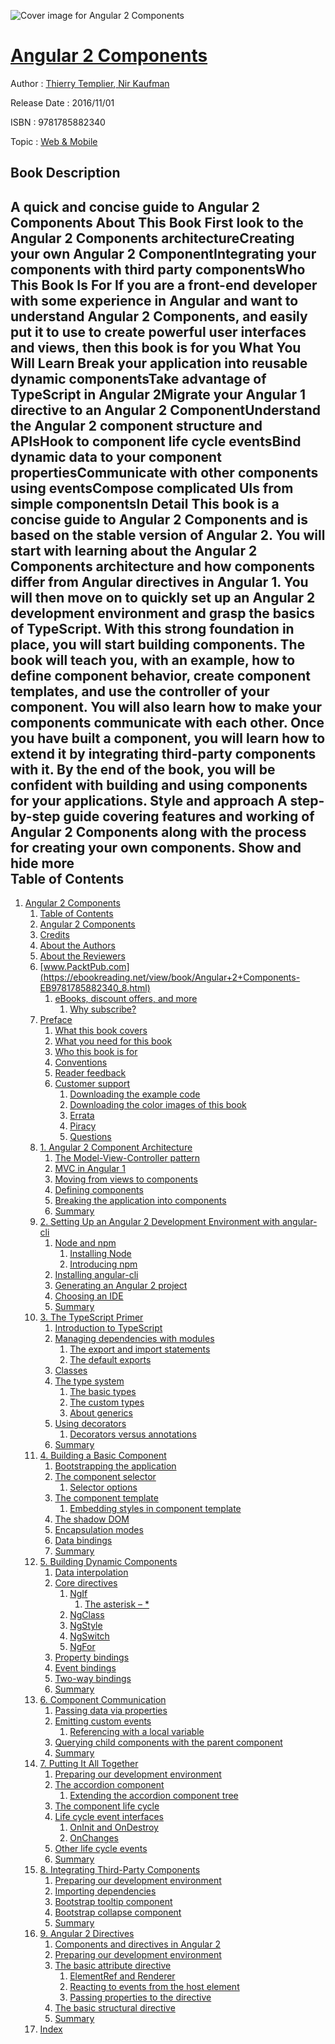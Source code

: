 ![Cover image for Angular 2 Components](https://imgdetail.ebookreading.net/cover/cover/web_mobile/EB9781785882340.jpg)

[Angular 2 Components](https://ebookreading.net/view/book/Angular+2+Components-EB9781785882340_1.html "Angular 2 Components")
====================================================================================================================

Author : [Thierry Templier](https://ebookreading.net/search/author/Thierry+Templier),[ Nir Kaufman](https://ebookreading.net/search/author/+Nir+Kaufman)

Release Date : 2016/11/01

ISBN : 9781785882340

Topic : [Web & Mobile](https://ebookreading.net/search/category/web-mobile)

Book Description
-----------------

 A quick and concise guide to Angular 2 Components
About This Book
First look to the Angular 2 Components architectureCreating your own Angular 2 ComponentIntegrating your components with third party componentsWho This Book Is For
If you are a front-end developer with some experience in Angular and want to understand Angular 2 Components, and easily put it to use to create powerful user interfaces and views, then this book is for you
What You Will Learn
Break your application into reusable dynamic componentsTake advantage of TypeScript in Angular 2Migrate your Angular 1 directive to an Angular 2 ComponentUnderstand the Angular 2 component structure and APIsHook to component life cycle eventsBind dynamic data to your component propertiesCommunicate with other components using eventsCompose complicated UIs from simple componentsIn Detail
This book is a concise guide to Angular 2 Components and is based on the stable version of Angular 2. You will start with learning about the Angular 2 Components architecture and how components differ from Angular directives in Angular 1. You will then move on to quickly set up an Angular 2 development environment and grasp the basics of TypeScript. With this strong foundation in place, you will start building components.
The book will teach you, with an example, how to define component behavior, create component templates, and use the controller of your component. You will also learn how to make your components communicate with each other. Once you have built a component, you will learn how to extend it by integrating third-party components with it. By the end of the book, you will be confident with building and using components for your applications.
Style and approach
A step-by-step guide covering features and working of Angular 2 Components along with the process for creating your own components.
        Show and hide more                
Table of Contents
-----------------

1. [Angular 2 Components](https://ebookreading.net/view/book/Angular+2+Components-EB9781785882340_3.html)
    1. [Table of Contents](https://ebookreading.net/view/book/Angular+2+Components-EB9781785882340_2.html)
    1. [Angular 2 Components](https://ebookreading.net/view/book/Angular+2+Components-EB9781785882340_4.html)
    1. [Credits](https://ebookreading.net/view/book/Angular+2+Components-EB9781785882340_5.html)
    1. [About the Authors](https://ebookreading.net/view/book/Angular+2+Components-EB9781785882340_6.html)
    1. [About the Reviewers](https://ebookreading.net/view/book/Angular+2+Components-EB9781785882340_7.html)
    1. [www.PacktPub.com](https://ebookreading.net/view/book/Angular+2+Components-EB9781785882340_8.html)
        1. [eBooks, discount offers, and more](https://ebookreading.net/view/book/Angular+2+Components-EB9781785882340_8.html#ch00lvl1sec01)
            1. [Why subscribe?](https://ebookreading.net/view/book/Angular+2+Components-EB9781785882340_8.html#ch00lvl2sec01)
    1. [Preface](https://ebookreading.net/view/book/Angular+2+Components-EB9781785882340_9.html)
        1. [What this book covers](https://ebookreading.net/view/book/Angular+2+Components-EB9781785882340_9.html#ch00lvl1sec02)
        1. [What you need for this book](https://ebookreading.net/view/book/Angular+2+Components-EB9781785882340_10.html)
        1. [Who this book is for](https://ebookreading.net/view/book/Angular+2+Components-EB9781785882340_11.html)
        1. [Conventions](https://ebookreading.net/view/book/Angular+2+Components-EB9781785882340_12.html)
        1. [Reader feedback](https://ebookreading.net/view/book/Angular+2+Components-EB9781785882340_13.html)
        1. [Customer support](https://ebookreading.net/view/book/Angular+2+Components-EB9781785882340_14.html)
            1. [Downloading the example code](https://ebookreading.net/view/book/Angular+2+Components-EB9781785882340_14.html#ch00lvl2sec02)
            1. [Downloading the color images of this book](https://ebookreading.net/view/book/Angular+2+Components-EB9781785882340_14.html#ch00lvl2sec03)
            1. [Errata](https://ebookreading.net/view/book/Angular+2+Components-EB9781785882340_14.html#ch00lvl2sec04)
            1. [Piracy](https://ebookreading.net/view/book/Angular+2+Components-EB9781785882340_14.html#ch00lvl2sec05)
            1. [Questions](https://ebookreading.net/view/book/Angular+2+Components-EB9781785882340_14.html#ch00lvl2sec06)
    1. [1. Angular 2 Component Architecture](https://ebookreading.net/view/book/Angular+2+Components-EB9781785882340_15.html)
        1. [The Model-View-Controller pattern](https://ebookreading.net/view/book/Angular+2+Components-EB9781785882340_15.html#ch01lvl1sec08)
        1. [MVC in Angular 1](https://ebookreading.net/view/book/Angular+2+Components-EB9781785882340_16.html)
        1. [Moving from views to components](https://ebookreading.net/view/book/Angular+2+Components-EB9781785882340_17.html)
        1. [Defining components](https://ebookreading.net/view/book/Angular+2+Components-EB9781785882340_18.html)
        1. [Breaking the application into components](https://ebookreading.net/view/book/Angular+2+Components-EB9781785882340_19.html)
        1. [Summary](https://ebookreading.net/view/book/Angular+2+Components-EB9781785882340_20.html)
    1. [2. Setting Up an Angular 2 Development Environment with angular-cli](https://ebookreading.net/view/book/Angular+2+Components-EB9781785882340_21.html)
        1. [Node and npm](https://ebookreading.net/view/book/Angular+2+Components-EB9781785882340_21.html#ch02lvl1sec14)
            1. [Installing Node](https://ebookreading.net/view/book/Angular+2+Components-EB9781785882340_21.html#ch02lvl2sec07)
            1. [Introducing npm](https://ebookreading.net/view/book/Angular+2+Components-EB9781785882340_21.html#ch02lvl2sec08)
        1. [Installing angular-cli](https://ebookreading.net/view/book/Angular+2+Components-EB9781785882340_22.html)
        1. [Generating an Angular 2 project](https://ebookreading.net/view/book/Angular+2+Components-EB9781785882340_23.html)
        1. [Choosing an IDE](https://ebookreading.net/view/book/Angular+2+Components-EB9781785882340_24.html)
        1. [Summary](https://ebookreading.net/view/book/Angular+2+Components-EB9781785882340_25.html)
    1. [3. The TypeScript Primer](https://ebookreading.net/view/book/Angular+2+Components-EB9781785882340_26.html)
        1. [Introduction to TypeScript](https://ebookreading.net/view/book/Angular+2+Components-EB9781785882340_26.html#ch03lvl1sec19)
        1. [Managing dependencies with modules](https://ebookreading.net/view/book/Angular+2+Components-EB9781785882340_27.html)
            1. [The export and import statements](https://ebookreading.net/view/book/Angular+2+Components-EB9781785882340_27.html#ch03lvl2sec09)
            1. [The default exports](https://ebookreading.net/view/book/Angular+2+Components-EB9781785882340_27.html#ch03lvl2sec10)
        1. [Classes](https://ebookreading.net/view/book/Angular+2+Components-EB9781785882340_28.html)
        1. [The type system](https://ebookreading.net/view/book/Angular+2+Components-EB9781785882340_29.html)
            1. [The basic types](https://ebookreading.net/view/book/Angular+2+Components-EB9781785882340_29.html#ch03lvl2sec11)
            1. [The custom types](https://ebookreading.net/view/book/Angular+2+Components-EB9781785882340_29.html#ch03lvl2sec12)
            1. [About generics](https://ebookreading.net/view/book/Angular+2+Components-EB9781785882340_29.html#ch03lvl2sec13)
        1. [Using decorators](https://ebookreading.net/view/book/Angular+2+Components-EB9781785882340_30.html)
            1. [Decorators versus annotations](https://ebookreading.net/view/book/Angular+2+Components-EB9781785882340_30.html#ch03lvl2sec14)
        1. [Summary](https://ebookreading.net/view/book/Angular+2+Components-EB9781785882340_31.html)
    1. [4. Building a Basic Component](https://ebookreading.net/view/book/Angular+2+Components-EB9781785882340_32.html)
        1. [Bootstrapping the application](https://ebookreading.net/view/book/Angular+2+Components-EB9781785882340_32.html#ch04lvl1sec25)
        1. [The component selector](https://ebookreading.net/view/book/Angular+2+Components-EB9781785882340_33.html)
            1. [Selector options](https://ebookreading.net/view/book/Angular+2+Components-EB9781785882340_33.html#ch04lvl2sec15)
        1. [The component template](https://ebookreading.net/view/book/Angular+2+Components-EB9781785882340_34.html)
            1. [Embedding styles in component template](https://ebookreading.net/view/book/Angular+2+Components-EB9781785882340_34.html#ch04lvl2sec16)
        1. [The shadow DOM](https://ebookreading.net/view/book/Angular+2+Components-EB9781785882340_35.html)
        1. [Encapsulation modes](https://ebookreading.net/view/book/Angular+2+Components-EB9781785882340_36.html)
        1. [Data bindings](https://ebookreading.net/view/book/Angular+2+Components-EB9781785882340_37.html)
        1. [Summary](https://ebookreading.net/view/book/Angular+2+Components-EB9781785882340_38.html)
    1. [5. Building Dynamic Components](https://ebookreading.net/view/book/Angular+2+Components-EB9781785882340_39.html)
        1. [Data interpolation](https://ebookreading.net/view/book/Angular+2+Components-EB9781785882340_39.html#ch05lvl1sec32)
        1. [Core directives](https://ebookreading.net/view/book/Angular+2+Components-EB9781785882340_40.html)
            1. [NgIf](https://ebookreading.net/view/book/Angular+2+Components-EB9781785882340_40.html#ch05lvl2sec17)
                1. [The asterisk – *](https://ebookreading.net/view/book/Angular+2+Components-EB9781785882340_40.html#ch05lvl3sec01)
            1. [NgClass](https://ebookreading.net/view/book/Angular+2+Components-EB9781785882340_40.html#ch05lvl2sec18)
            1. [NgStyle](https://ebookreading.net/view/book/Angular+2+Components-EB9781785882340_40.html#ch05lvl2sec19)
            1. [NgSwitch](https://ebookreading.net/view/book/Angular+2+Components-EB9781785882340_40.html#ch05lvl2sec20)
            1. [NgFor](https://ebookreading.net/view/book/Angular+2+Components-EB9781785882340_40.html#ch05lvl2sec21)
        1. [Property bindings](https://ebookreading.net/view/book/Angular+2+Components-EB9781785882340_41.html)
        1. [Event bindings](https://ebookreading.net/view/book/Angular+2+Components-EB9781785882340_42.html)
        1. [Two-way bindings](https://ebookreading.net/view/book/Angular+2+Components-EB9781785882340_43.html)
        1. [Summary](https://ebookreading.net/view/book/Angular+2+Components-EB9781785882340_44.html)
    1. [6. Component Communication](https://ebookreading.net/view/book/Angular+2+Components-EB9781785882340_45.html)
        1. [Passing data via properties](https://ebookreading.net/view/book/Angular+2+Components-EB9781785882340_45.html#ch06lvl1sec38)
        1. [Emitting custom events](https://ebookreading.net/view/book/Angular+2+Components-EB9781785882340_46.html)
            1. [Referencing with a local variable](https://ebookreading.net/view/book/Angular+2+Components-EB9781785882340_46.html#ch06lvl2sec22)
        1. [Querying child components with the parent component](https://ebookreading.net/view/book/Angular+2+Components-EB9781785882340_47.html)
        1. [Summary](https://ebookreading.net/view/book/Angular+2+Components-EB9781785882340_48.html)
    1. [7. Putting It All Together](https://ebookreading.net/view/book/Angular+2+Components-EB9781785882340_49.html)
        1. [Preparing our development environment](https://ebookreading.net/view/book/Angular+2+Components-EB9781785882340_49.html#ch07lvl1sec42)
        1. [The accordion component](https://ebookreading.net/view/book/Angular+2+Components-EB9781785882340_50.html)
            1. [Extending the accordion component tree](https://ebookreading.net/view/book/Angular+2+Components-EB9781785882340_50.html#ch07lvl2sec23)
        1. [The component life cycle](https://ebookreading.net/view/book/Angular+2+Components-EB9781785882340_51.html)
        1. [Life cycle event interfaces](https://ebookreading.net/view/book/Angular+2+Components-EB9781785882340_52.html)
            1. [OnInit and OnDestroy](https://ebookreading.net/view/book/Angular+2+Components-EB9781785882340_52.html#ch07lvl2sec24)
            1. [OnChanges](https://ebookreading.net/view/book/Angular+2+Components-EB9781785882340_52.html#ch07lvl2sec25)
        1. [Other life cycle events](https://ebookreading.net/view/book/Angular+2+Components-EB9781785882340_53.html)
        1. [Summary](https://ebookreading.net/view/book/Angular+2+Components-EB9781785882340_54.html)
    1. [8. Integrating Third-Party Components](https://ebookreading.net/view/book/Angular+2+Components-EB9781785882340_55.html)
        1. [Preparing our development environment](https://ebookreading.net/view/book/Angular+2+Components-EB9781785882340_55.html#ch08lvl1sec48)
        1. [Importing dependencies](https://ebookreading.net/view/book/Angular+2+Components-EB9781785882340_56.html)
        1. [Bootstrap tooltip component](https://ebookreading.net/view/book/Angular+2+Components-EB9781785882340_57.html)
        1. [Bootstrap collapse component](https://ebookreading.net/view/book/Angular+2+Components-EB9781785882340_58.html)
        1. [Summary](https://ebookreading.net/view/book/Angular+2+Components-EB9781785882340_59.html)
    1. [9. Angular 2 Directives](https://ebookreading.net/view/book/Angular+2+Components-EB9781785882340_60.html)
        1. [Components and directives in Angular 2](https://ebookreading.net/view/book/Angular+2+Components-EB9781785882340_60.html#ch09lvl1sec53)
        1. [Preparing our development environment](https://ebookreading.net/view/book/Angular+2+Components-EB9781785882340_61.html)
        1. [The basic attribute directive](https://ebookreading.net/view/book/Angular+2+Components-EB9781785882340_62.html)
            1. [ElementRef and Renderer](https://ebookreading.net/view/book/Angular+2+Components-EB9781785882340_62.html#ch09lvl2sec26)
            1. [Reacting to events from the host element](https://ebookreading.net/view/book/Angular+2+Components-EB9781785882340_62.html#ch09lvl2sec27)
            1. [Passing properties to the directive](https://ebookreading.net/view/book/Angular+2+Components-EB9781785882340_62.html#ch09lvl2sec28)
        1. [The basic structural directive](https://ebookreading.net/view/book/Angular+2+Components-EB9781785882340_63.html)
        1. [Summary](https://ebookreading.net/view/book/Angular+2+Components-EB9781785882340_64.html)
    1. [Index](https://ebookreading.net/view/book/Angular+2+Components-EB9781785882340_65.html)
